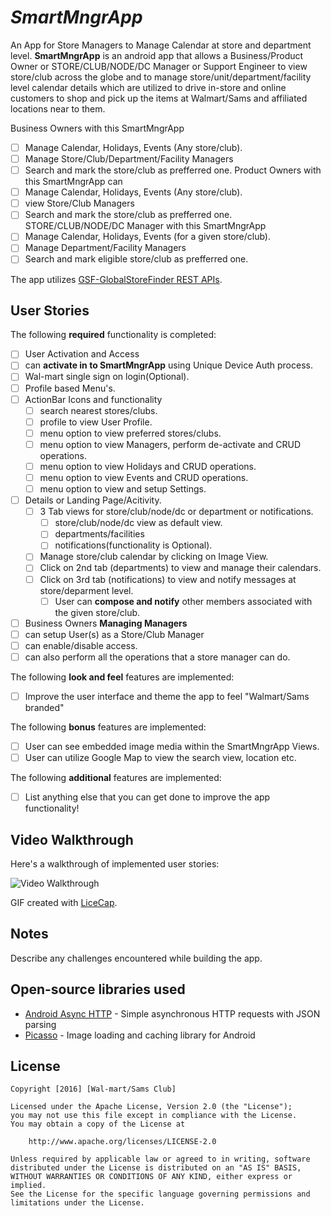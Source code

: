 #  *SmartMngrApp*
An App for Store Managers to Manage Calendar at store and department level.
**SmartMngrApp** is an android app that allows a Business/Product Owner or STORE/CLUB/NODE/DC Manager 
or Support Engineer to view store/club across the globe and to manage store/unit/department/facility level calendar details 
which are utilized to drive in-store and online customers to shop and pick up the items at Walmart/Sams and affiliated locations 
near to them. 

Business Owners with this SmartMngrApp 
* [ ] Manage Calendar, Holidays, Events (Any store/club).
* [ ] Manage Store/Club/Department/Facility Managers
* [ ] Search and mark the store/club as prefferred one.
Product Owners with this SmartMngrApp can 
* [ ] Manage Calendar, Holidays, Events (Any store/club). 
* [ ] view Store/Club Managers
* [ ] Search and mark the store/club as prefferred one.
STORE/CLUB/NODE/DC Manager with this SmartMngrApp 
* [ ] Manage Calendar, Holidays, Events (for a given store/club).
* [ ] Manage Department/Facility Managers
* [ ] Search and mark eligible store/club as prefferred one.

The app utilizes [GSF-GlobalStoreFinder REST APIs](https://tobe.done.com/rest/public).


## User Stories

The following **required** functionality is completed:

* [ ]	User Activation and Access
  * [ ] can **activate in to SmartMngrApp** using Unique Device Auth process.
  * [ ] Wal-mart single sign on login(Optional).
* [ ] Profile based Menu's.
* [ ] ActionBar Icons and functionality
  * [ ] search nearest stores/clubs.
  * [ ] profile to view User Profile.
  * [ ] menu option to view preferred stores/clubs.
  * [ ] menu option to view Managers, perform de-activate and CRUD operations.
  * [ ] menu option to view Holidays and CRUD operations.
  * [ ] menu option to view Events and CRUD operations.
  * [ ] menu option to view and setup Settings.
* [ ] Details or Landing Page/Acitivity.
  * [ ] 3 Tab views for store/club/node/dc or department or notifications.
    * [ ] store/club/node/dc view as default view.
    * [ ] departments/facilities
    * [ ] notifications(functionality is Optional).
  * [ ] Manage store/club calendar by clicking on Image View.
  * [ ] Click on 2nd tab (departments) to view and manage their calendars.
  * [ ] Click on 3rd tab (notifications) to view and notify messages at store/deparment level.
    * [ ] User can **compose and notify** other members associated with the given store/club.
* [ ]	Business Owners **Managing Managers** 
  * [ ] can setup User(s) as a Store/Club Manager 
  * [ ] can enable/disable access. 
  * [ ] can also perform all the operations that a store manager can do.

The following **look and feel** features are implemented:

* [ ] Improve the user interface and theme the app to feel "Walmart/Sams branded"

The following **bonus** features are implemented:

* [ ] User can see embedded image media within the SmartMngrApp Views.
* [ ] User can utilize Google Map to view the search view, location etc. 

The following **additional** features are implemented:

* [ ] List anything else that you can get done to improve the app functionality!

## Video Walkthrough 

Here's a walkthrough of implemented user stories:

<img src='provide git gif url' title='Video Walkthrough' width='' alt='Video Walkthrough' />

GIF created with [LiceCap](http://www.cockos.com/licecap/).

## Notes

Describe any challenges encountered while building the app.

## Open-source libraries used

- [Android Async HTTP](https://github.com/loopj/android-async-http) - Simple asynchronous HTTP requests with JSON parsing
- [Picasso](http://square.github.io/picasso/) - Image loading and caching library for Android

## License

    Copyright [2016] [Wal-mart/Sams Club]

    Licensed under the Apache License, Version 2.0 (the "License");
    you may not use this file except in compliance with the License.
    You may obtain a copy of the License at

        http://www.apache.org/licenses/LICENSE-2.0

    Unless required by applicable law or agreed to in writing, software
    distributed under the License is distributed on an "AS IS" BASIS,
    WITHOUT WARRANTIES OR CONDITIONS OF ANY KIND, either express or implied.
    See the License for the specific language governing permissions and
    limitations under the License.
